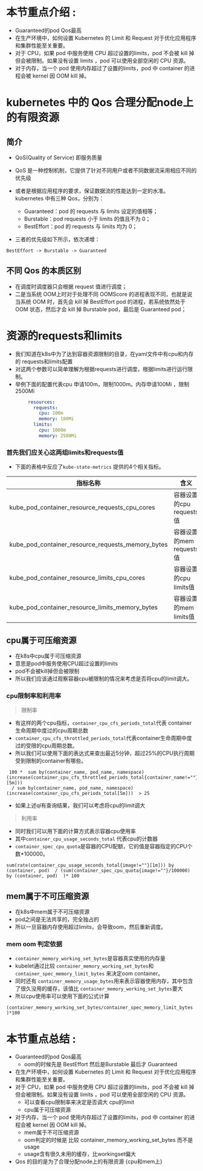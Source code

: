 # 本节重点介绍 :

- Guaranteed的pod Qos最高
- 在生产环境中，如何设置 Kubernetes 的 Limit 和 Request 对于优化应用程序和集群性能至关重要。
- 对于 CPU，如果 pod 中服务使用 CPU 超过设置的limits，pod 不会被 kill 掉但会被限制。如果没有设置 limits ，pod 可以使用全部空闲的 CPU 资源。
- 对于内存，当一个 pod 使用内存超过了设置的limits，pod 中 container 的进程会被 kernel 因 OOM kill 掉。

# kubernetes 中的 Qos 合理分配node上的有限资源

## 简介

- QoS(Quality of Service) 即服务质量
- QoS 是一种控制机制，它提供了针对不同用户或者不同数据流采用相应不同的优先级
- 或者是根据应用程序的要求，保证数据流的性能达到一定的水准。kubernetes 中有三种 Qos，分别为：

  - Guaranteed：pod 的 requests 与 limits 设定的值相等；
  - Burstable：pod requests 小于 limits 的值且不为 0；
  - BestEffort：pod 的 requests 与 limits 均为 0；
- 三者的优先级如下所示，依次递增：

```shell
BestEffort -> Burstable -> Guaranteed
```

## 不同 Qos 的本质区别

- 在调度时调度器只会根据 request 值进行调度；
- 二是当系统 OOM上时对于处理不同 OOMScore 的进程表现不同，也就是说当系统 OOM 时，首先会 kill 掉 BestEffort pod 的进程，若系统依然处于 OOM 状态，然后才会 kill 掉 Burstable pod，最后是 Guaranteed pod；

# 资源的requests和limits

- 我们知道在k8s中为了达到容器资源限制的目录，在yaml文件中有cpu和内存的 requests和limits配置
- 对这两个参数可以简单理解为根据requests进行调度，根据limits进行运行限制。
- 举例下面的配置代表cpu 申请100m，限制1000m。内存申请100Mi ，限制2500Mi

```yaml
        resources:
          requests:
            cpu: 100m
            memory: 100Mi
          limits:
            cpu: 1000m
            memory: 2500Mi
```

### 首先我们应关心这两组limits和requests值

- 下面的表格中反应了`kube-state-metrics` 提供的4个相关指标。

| 指标名称                                          | 含义                     | 单位说明                       |
| ------------------------------------------------- | ------------------------ | ------------------------------ |
| kube_pod_container_resource_requests_cpu_cores    | 容器设置的cpu requests值 | request=100m 代表使用0.1个核心 |
| kube_pod_container_resource_requests_memory_bytes | 容器设置的mem requests值 | 单位：字节                     |
| kube_pod_container_resource_limits_cpu_cores      | 容器设置的cpu limits值   | request=100m 代表使用0.1个核心 |
| kube_pod_container_resource_limits_memory_bytes   | 容器设置的mem limits值   | 单位：字节                     |

## cpu属于可压缩资源

- 在k8s中cpu属于可压缩资源
- 意思是pod中服务使用CPU超过设置的limits
- pod不会被kill掉但会被限制
- 所以我们应该通过观察容器cpu被限制的情况来考虑是否将cpu的limit调大。

### cpu限制率和利用率

> 限制率

- 有这样的两个cpu指标，`container_cpu_cfs_periods_total`代表 container生命周期中度过的cpu周期总数
- `container_cpu_cfs_throttled_periods_total`代表container生命周期中度过的受限的cpu周期总数。
- 所以我们可以使用下面的表达式来查出最近5分钟，超过25%的CPU执行周期受到限制的container有哪些。

```shell
 100 *  sum by(container_name, pod_name, namespace) (increase(container_cpu_cfs_throttled_periods_total{container_name!=""}[5m]))
  / sum by(container_name, pod_name, namespace) (increase(container_cpu_cfs_periods_total[5m]))  > 25
```

- 如果上述ql有查询结果，我们可以考虑将cpu的limit调大

> 利用率

- 同时我们可以用下面的计算方式表示容器cpu使用率
- 其中`container_cpu_usage_seconds_total` 代表cpu的计数器
- `container_spec_cpu_quota`是容器的CPU配额，它的值是容器指定的CPU个数*100000。

```shell
sum(rate(container_cpu_usage_seconds_total{image!=""}[1m])) by (container, pod)  / (sum(container_spec_cpu_quota{image!=""}/100000) by (container, pod)  )* 100

```

## mem属于不可压缩资源

- 在k8s中mem属于不可压缩资源
- pod之间是无法共享的，完全独占的
- 所以一旦容器内存使用超过limits，会导致oom，然后重新调度。

### mem oom 判定依据

- `container_memory_working_set_bytes`是容器真实使用的内存量
- kubelet通过比较 `container_memory_working_set_bytes`和 `container_spec_memory_limit_bytes` 来决定oom container。
- 同时还有 `container_memory_usage_bytes`用来表示容器使用内存，其中包含了很久没用的缓存，该值比 `container_memory_working_set_bytes`要大
- 所以cpu使用率可以使用下面的公式计算

```shell
(container_memory_working_set_bytes/container_spec_memory_limit_bytes )*100
```

# 本节重点总结 :

- Guaranteed的pod Qos最高
  - oom的时候先是 BestEffort 然后是Burstable 最后才 Guaranteed
- 在生产环境中，如何设置 Kubernetes 的 Limit 和 Request 对于优化应用程序和集群性能至关重要。
- 对于 CPU，如果 pod 中服务使用 CPU 超过设置的limits，pod 不会被 kill 掉但会被限制。如果没有设置 limits ，pod 可以使用全部空闲的 CPU 资源。
  - 可以查看cpu限制率来决定是否调大 cpu的limit
  - cpu属于可压缩资源
- 对于内存，当一个 pod 使用内存超过了设置的limits，pod 中 container 的进程会被 kernel 因 OOM kill 掉。
  - mem属于不可压缩资源
  - oom判定的时候是 比较 container_memory_working_set_bytes 而不是 usage
  - usage含有很久未用的缓存，比workingset偏大
- Qos 的目的是为了合理分配node上的有限资源 {cpu和mem上}